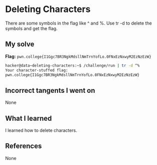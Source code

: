 # Deleting Characters
There are some symbols in the flag like ^ and %. Use tr -d to delete the symbols and get the flag.
## My solve
**Flag:** `pwn.college{I1Ggc7BR3NgkMdsllNmTrnYofLo.0FNxEzNxwyM2EzNzEzW}`

```bash
hacker@data~deleting-characters:~$ /challenge/run | tr -d ^%
Your character-stuffed flag:
pwn.college{I1Ggc7BR3NgkMdsllNmTrnYofLo.0FNxEzNxwyM2EzNzEzW}
```
## Incorrect tangents I went on
None
## What I learned
I learned how to delete characters.
## References 
None